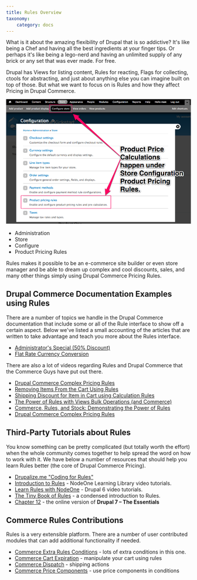 ```yaml
---
title: Rules Overview
taxonomy:
    category: docs
---
```


<div class="docs-enhanced"><p>What is it about the amazing flexibility of Drupal that is so addictive? It's like being a Chef and having all the best ingredients at your finger tips. Or perhaps it's like being a lego-nerd and having an unlimited supply of any brick or any set that was ever made. For free.</p>
<p>Drupal has Views for listing content, Rules for reacting, Flags for collecting, ctools for abstracting, and just about anything else you can imagine built on top of those. But what we want to focus on is Rules and how they affect Pricing in Drupal Commerce.</p>
<div class="screenshot">
    <a href="/user/pages/02.commerce1/01.user-guide/03.Pricing/05.Rules-Overview/Price-Calc-Overview.png">
        <img src="/user/pages/02.commerce1/01.user-guide/03.Pricing/05.Rules-Overview/Price-Calc-Overview.png"
             alt="Product Price Calculations happen under store configuration product pricing rules" />
    </a>
    <ul class="screenshot_breadcrumbs">
        <li class="first">Administration</li>
        <li>Store</li>
        <li>Configure</li>
        <li class="last">Product Pricing Rules</li>
    </ul>
</div>
<p>Rules makes it possible to be an e-commerce site builder or even store manager and be able to dream up complex and cool discounts, sales, and many other things simply using Drupal Commerce Pricing Rules.</p>
<h2>Drupal Commerce Documentation Examples using Rules</h2>
<p>There are a number of topics we handle in the Drupal Commerce documentation that include some or all of the Rule interface to show off a certain aspect. Below we've listed a small accounting of the articles that are written to take advantage and teach you more about the Rules interface.</p>
<ul>
<li><a href="https://docs.drupalcommerce.org/commerce1/user-guide/shopping-cart">Administrator's Special (50% Discount)</a></li>
<li><a href="/user-guide/shopping-cart-and-multicurrency">Flat Rate Currency Conversion</a></li>
</ul>

<p>There are also a lot of videos regarding Rules and Drupal Commerce that the Commerce Guys have put out there.</p>
<ul>
<li><a href="http://vimeo.com/22625018">Drupal Commerce Complex Pricing Rules</a></li>
<li><a href="http://vimeo.com/35719774">Removing Items From the Cart Using Rules</a></li>
<li><a href="http://vimeo.com/32816741">Shipping Discount for Item in Cart using Calculation Rules</a></li>
<li><a href="http://vimeo.com/26884701">The Power of Rules with Views Bulk Operations (and Commerce)</a></li>
<li><a href="http://vimeo.com/26881784">Commerce, Rules, and Stock: Demonstrating the Power of Rules</a></li>
<li><a href="http://vimeo.com/22625018">Drupal Commerce Complex Pricing Rules</a></li>
</ul>

<h2>Third-Party Tutorials about Rules</h2>
<p>You know something can be pretty complicated (but totally worth the effort) when the whole community comes together to help spread the word on how to work with it. We have below a number of resources that should help you learn Rules better (the core of Drupal Commerce Pricing).</p>
<ul>
  <li><a href="http://drupalize.me/series/coding-rules">Drupalize.me "Coding for Rules"</a></li>
  <li><a href="http://nodeone.se/node/986">Introduction to Rules</a> - NodeOne Learning Library video tutorials.</li>
  <li><a href="http://nodeone.se/blogg/learn-rules-with-nodeone-part-1-overview">Learn Rules with NodeOne</a> - Drupal 6 video tutorials.</li>
  <li><a href="http://drupal.org/files/tiny-book-of-rules.pdf">The Tiny Book of Rules</a> - a condensed introduction to Rules.</li>
  <li><a href="http://drupal.org/node/1580776">Chapter 12</a> - the online version of <strong>Drupal 7 – The Essentials</strong></li>
</ul>
<h2>Commerce Rules Contributions</h2>
<p>Rules is a very extensible platform. There are a number of user contributed modules that can add additional functionality if needed.</p>
<ul>
<li><a href="http://drupal.org/project/commerce_conditions">Commerce Extra Rules Conditions</a> - lots of extra conditions in this one.</li>
<li><a href="http://drupal.org/project/commerce_cart_expiration">Commerce Cart Expiration</a> - manipulate your cart using rules</li>
<li><a href="http://drupal.org/project/commerce_dispatch">Commerce Dispatch</a> - shipping actions</li>
<li><a href="http://drupal.org/project/commerce_price_components">Commerce Price Components</a> - use price components in conditions</li>
</ul></div>
